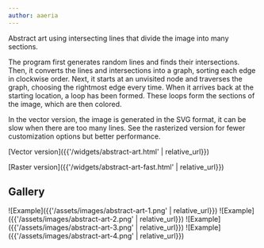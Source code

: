 ```yaml
---
author: aaeria
---
```

Abstract art using intersecting lines that divide the image into many sections.

The program first generates random lines and finds their intersections. 
Then, it converts the lines and intersections into a graph, sorting each edge in clockwise order.
Next, it starts at an unvisited node and traverses the graph, choosing the rightmost edge every time. When it arrives back at the starting location, a loop has been formed.
These loops form the sections of the image, which are then colored.

In the vector version, the image is generated in the SVG format, it can be slow when there are too many lines.
See the rasterized version for fewer customization options but better performance.

[Vector version]({{'/widgets/abstract-art.html' | relative_url}})

[Raster version]({{'/widgets/abstract-art-fast.html' | relative_url}})

## Gallery
![Example]({{'/assets/images/abstract-art-1.png' | relative_url}})
![Example]({{'/assets/images/abstract-art-2.png' | relative_url}})
![Example]({{'/assets/images/abstract-art-3.png' | relative_url}})
![Example]({{'/assets/images/abstract-art-4.png' | relative_url}})
